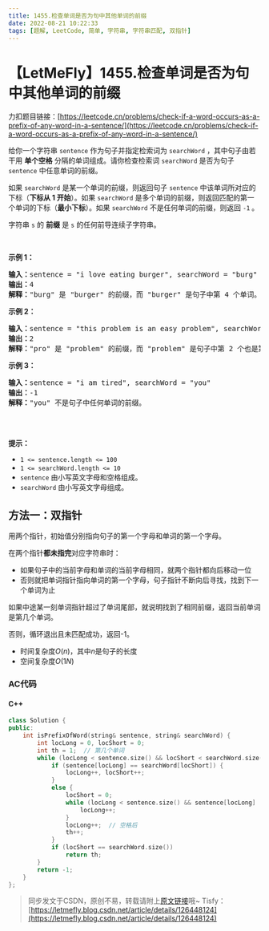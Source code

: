 ```yaml
---
title: 1455.检查单词是否为句中其他单词的前缀
date: 2022-08-21 10:22:33
tags: [题解, LeetCode, 简单, 字符串, 字符串匹配, 双指针]
---
```


# 【LetMeFly】1455.检查单词是否为句中其他单词的前缀

力扣题目链接：[https://leetcode.cn/problems/check-if-a-word-occurs-as-a-prefix-of-any-word-in-a-sentence/](https://leetcode.cn/problems/check-if-a-word-occurs-as-a-prefix-of-any-word-in-a-sentence/)

<p>给你一个字符串 <code>sentence</code> 作为句子并指定检索词为 <code>searchWord</code> ，其中句子由若干用 <strong>单个空格</strong> 分隔的单词组成。请你检查检索词 <code>searchWord</code> 是否为句子 <code>sentence</code> 中任意单词的前缀。</p>

<p>如果&nbsp;<code>searchWord</code> 是某一个单词的前缀，则返回句子&nbsp;<code>sentence</code> 中该单词所对应的下标（<strong>下标从 1 开始</strong>）。如果 <code>searchWord</code> 是多个单词的前缀，则返回匹配的第一个单词的下标（<strong>最小下标</strong>）。如果 <code>searchWord</code> 不是任何单词的前缀，则返回 <code>-1</code><strong> </strong>。</p>

<p>字符串 <code>s</code> 的 <strong>前缀</strong> 是 <code>s</code> 的任何前导连续子字符串。</p>

<p>&nbsp;</p>

<p><strong>示例 1：</strong></p>

<pre>
<strong>输入：</strong>sentence = "i love eating burger", searchWord = "burg"
<strong>输出：</strong>4
<strong>解释：</strong>"burg" 是 "burger" 的前缀，而 "burger" 是句子中第 4 个单词。</pre>

<p><strong>示例 2：</strong></p>

<pre>
<strong>输入：</strong>sentence = "this problem is an easy problem", searchWord = "pro"
<strong>输出：</strong>2
<strong>解释：</strong>"pro" 是 "problem" 的前缀，而 "problem" 是句子中第 2 个也是第 6 个单词，但是应该返回最小下标 2 。
</pre>

<p><strong>示例 3：</strong></p>

<pre>
<strong>输入：</strong>sentence = "i am tired", searchWord = "you"
<strong>输出：</strong>-1
<strong>解释：</strong>"you" 不是句子中任何单词的前缀。

</pre>

<p>&nbsp;</p>

<p><strong>提示：</strong></p>

<ul>
	<li><code>1 &lt;= sentence.length &lt;= 100</code></li>
	<li><code>1 &lt;= searchWord.length &lt;= 10</code></li>
	<li><code>sentence</code> 由小写英文字母和空格组成。</li>
	<li><code>searchWord</code> 由小写英文字母组成。</li>
</ul>


    
## 方法一：双指针

用两个指针，初始值分别指向句子的第一个字母和单词的第一个字母。

在两个指针**都未指完**对应字符串时：

+ 如果句子中的当前字母和单词的当前字母相同，就两个指针都向后移动一位
+ 否则就把单词指针指向单词的第一个字母，句子指针不断向后寻找，找到下一个单词为止

如果中途某一刻单词指针超过了单词尾部，就说明找到了相同前缀，返回当前单词是第几个单词。

否则，循环退出且未匹配成功，返回-1。

+ 时间复杂度$O(n)$，其中$n$是句子的长度
+ 空间复杂度$O(1N)$

### AC代码

#### C++

```cpp
class Solution {
public:
    int isPrefixOfWord(string& sentence, string& searchWord) {
        int locLong = 0, locShort = 0;
        int th = 1;  // 第几个单词
        while (locLong < sentence.size() && locShort < searchWord.size()) {
            if (sentence[locLong] == searchWord[locShort]) {
                locLong++, locShort++;
            }
            else {
                locShort = 0;
                while (locLong < sentence.size() && sentence[locLong] != ' ') {
                    locLong++;
                }
                locLong++;  // 空格后
                th++;
            }
            if (locShort == searchWord.size())
                return th;
        }
        return -1;
    }
};
```

> 同步发文于CSDN，原创不易，转载请附上[原文链接](https://leetcode.letmefly.xyz/2022/08/21/LeetCode%201455.%E6%A3%80%E6%9F%A5%E5%8D%95%E8%AF%8D%E6%98%AF%E5%90%A6%E4%B8%BA%E5%8F%A5%E4%B8%AD%E5%85%B6%E4%BB%96%E5%8D%95%E8%AF%8D%E7%9A%84%E5%89%8D%E7%BC%80/)哦~
> Tisfy：[https://letmefly.blog.csdn.net/article/details/126448124](https://letmefly.blog.csdn.net/article/details/126448124)
